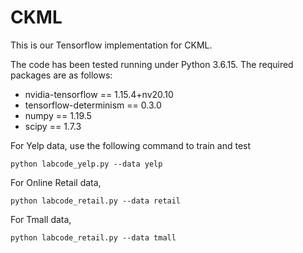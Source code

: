 # CKML
This is our Tensorflow implementation for CKML.

The code has been tested running under Python 3.6.15. The required packages are as follows:
- nvidia-tensorflow == 1.15.4+nv20.10
- tensorflow-determinism == 0.3.0
- numpy == 1.19.5
- scipy == 1.7.3


For Yelp data, use the following command to train and test
```
python labcode_yelp.py --data yelp
```

For Online Retail data, 
```
python labcode_retail.py --data retail
```

For Tmall data, 
```
python labcode_retail.py --data tmall
```
